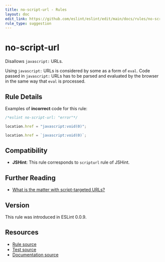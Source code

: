 ```yaml
---
title: no-script-url - Rules
layout: doc
edit_link: https://github.com/eslint/eslint/edit/main/docs/rules/no-script-url.md
rule_type: suggestion
---
```

<!-- Note: No pull requests accepted for this file. See README.md in the root directory for details. -->

# no-script-url

Disallows `javascript:` URLs.

Using `javascript:` URLs is considered by some as a form of `eval`. Code passed in `javascript:` URLs has to be parsed and evaluated by the browser in the same way that `eval` is processed.

## Rule Details

Examples of **incorrect** code for this rule:

```js
/*eslint no-script-url: "error"*/

location.href = "javascript:void(0)";

location.href = `javascript:void(0)`;
```

## Compatibility

* **JSHint**: This rule corresponds to `scripturl` rule of JSHint.

## Further Reading

* [What is the matter with script-targeted URLs?](https://stackoverflow.com/questions/13497971/what-is-the-matter-with-script-targeted-urls)

## Version

This rule was introduced in ESLint 0.0.9.

## Resources

* [Rule source](https://github.com/eslint/eslint/tree/HEAD/lib/rules/no-script-url.js)
* [Test source](https://github.com/eslint/eslint/tree/HEAD/tests/lib/rules/no-script-url.js)
* [Documentation source](https://github.com/eslint/eslint/tree/HEAD/docs/rules/no-script-url.md)
